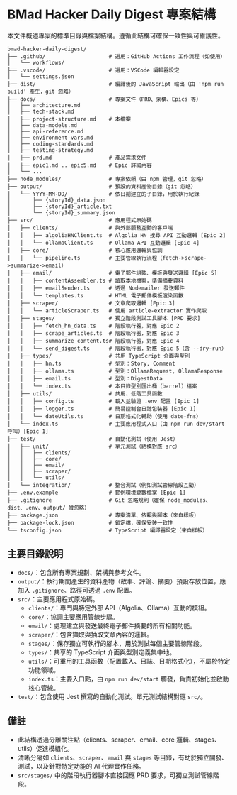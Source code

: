 # BMad Hacker Daily Digest 專案結構

本文件概述專案的標準目錄與檔案結構。遵循此結構可確保一致性與可維護性。

```plaintext
bmad-hacker-daily-digest/
├── .github/                    # 選用：GitHub Actions 工作流程（如使用）
│   └── workflows/
├── .vscode/                    # 選用：VSCode 編輯器設定
│   └── settings.json
├── dist/                       # 編譯後的 JavaScript 輸出（由 'npm run build' 產生，git 忽略）
├── docs/                       # 專案文件（PRD、架構、Epics 等）
│   ├── architecture.md
│   ├── tech-stack.md
│   ├── project-structure.md    # 本檔案
│   ├── data-models.md
│   ├── api-reference.md
│   ├── environment-vars.md
│   ├── coding-standards.md
│   ├── testing-strategy.md
│   ├── prd.md                  # 產品需求文件
│   ├── epic1.md .. epic5.md    # Epic 詳細內容
│   └── ...
├── node_modules/               # 專案依賴（由 npm 管理，git 忽略）
├── output/                     # 預設的資料產物目錄（git 忽略）
│   └── YYYY-MM-DD/             # 依日期建立的子目錄，用於執行紀錄
│       ├── {storyId}_data.json
│       ├── {storyId}_article.txt
│       └── {storyId}_summary.json
├── src/                        # 應用程式原始碼
│   ├── clients/                # 與外部服務互動的客戶端
│   │   ├── algoliaHNClient.ts  # Algolia HN 搜尋 API 互動邏輯 [Epic 2]
│   │   └── ollamaClient.ts     # Ollama API 互動邏輯 [Epic 4]
│   ├── core/                   # 核心應用邏輯與協調
│   │   └── pipeline.ts         # 主要管線執行流程（fetch->scrape->summarize->email）
│   ├── email/                  # 電子郵件組裝、模板與發送邏輯 [Epic 5]
│   │   ├── contentAssembler.ts # 讀取本地檔案，準備摘要資料
│   │   ├── emailSender.ts      # 透過 Nodemailer 發送郵件
│   │   └── templates.ts        # HTML 電子郵件模板渲染函數
│   ├── scraper/                # 文章爬取邏輯 [Epic 3]
│   │   └── articleScraper.ts   # 使用 article-extractor 實作爬取
│   ├── stages/                 # 獨立階段測試工具腳本 [PRD 要求]
│   │   ├── fetch_hn_data.ts    # 階段執行器，對應 Epic 2
│   │   ├── scrape_articles.ts  # 階段執行器，對應 Epic 3
│   │   ├── summarize_content.ts# 階段執行器，對應 Epic 4
│   │   └── send_digest.ts      # 階段執行器，對應 Epic 5（含 --dry-run）
│   ├── types/                  # 共用 TypeScript 介面與型別
│   │   ├── hn.ts               # 型別：Story, Comment
│   │   ├── ollama.ts           # 型別：OllamaRequest, OllamaResponse
│   │   ├── email.ts            # 型別：DigestData
│   │   └── index.ts            # 本目錄型別匯出桶（barrel）檔案
│   ├── utils/                  # 共用、低階工具函數
│   │   ├── config.ts           # 載入並驗證 .env 配置 [Epic 1]
│   │   ├── logger.ts           # 簡易控制台日誌包裝器 [Epic 1]
│   │   └── dateUtils.ts        # 日期格式化輔助（使用 date-fns）
│   └── index.ts                # 主要應用程式入口（由 npm run dev/start 呼叫）[Epic 1]
├── test/                       # 自動化測試（使用 Jest）
│   ├── unit/                   # 單元測試（結構對應 src）
│   │   ├── clients/
│   │   ├── core/
│   │   ├── email/
│   │   ├── scraper/
│   │   └── utils/
│   └── integration/            # 整合測試（例如測試管線階段互動）
├── .env.example                # 範例環境變數檔案 [Epic 1]
├── .gitignore                  # Git 忽略規則（確保 node_modules、dist、.env、output/ 被忽略）
├── package.json                # 專案清單、依賴與腳本（來自樣板）
├── package-lock.json           # 鎖定檔，確保安裝一致性
└── tsconfig.json               # TypeScript 編譯器設定（來自樣板）
```

## 主要目錄說明

- `docs/`：包含所有專案規劃、架構與參考文件。
- `output/`：執行期間產生的資料產物（故事、評論、摘要）預設存放位置，應加入 `.gitignore`。路徑可透過 `.env` 配置。
- `src/`：主要應用程式原始碼。
  - `clients/`：專門與特定外部 API（Algolia、Ollama）互動的模組。
  - `core/`：協調主要應用管線步驟。
  - `email/`：處理建立與發送最終電子郵件摘要的所有相關功能。
  - `scraper/`：包含擷取與抽取文章內容的邏輯。
  - `stages/`：保存獨立可執行的腳本，用於測試每個主要管線階段。
  - `types/`：共享的 TypeScript 介面與型別定義集中地。
  - `utils/`：可重用的工具函數（配置載入、日誌、日期格式化），不屬於特定功能領域。
  - `index.ts`：主要入口點，由 `npm run dev/start` 觸發，負責初始化並啟動核心管線。
- `test/`：包含使用 Jest 撰寫的自動化測試。單元測試結構對應 `src/`。

## 備註

- 此結構透過分離關注點（clients、scraper、email、core 邏輯、stages、utils）促進模組化。
- 清晰分隔如 `clients`、`scraper`、`email` 與 `stages` 等目錄，有助於獨立開發、測試，以及針對特定功能的 AI 代理實作任務。
- `src/stages/` 中的階段執行器腳本直接回應 PRD 要求，可獨立測試管線階段。
